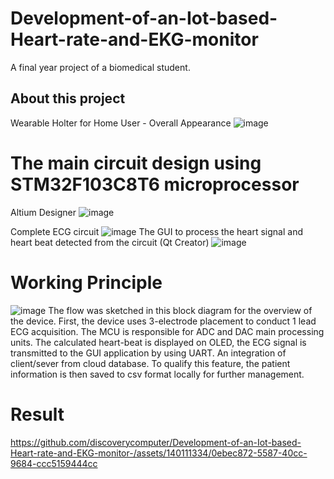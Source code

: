 # Development-of-an-Iot-based-Heart-rate-and-EKG-monitor
A final year project of a biomedical student.
## About this project
Wearable Holter for Home User - Overall Appearance
![image](https://github.com/discoverycomputer/Development-of-an-Iot-based-Heart-rate-and-EKG-monitor-/assets/140111334/8a00b08d-baa9-4c3e-993a-a55a00e70e15)
# The main circuit design using STM32F103C8T6 microprocessor 
Altium Designer
![image](https://github.com/discoverycomputer/Development-of-an-Iot-based-Heart-rate-and-EKG-monitor-/assets/140111334/5d98eea8-b1b2-4eb5-a3af-44765aab99c6)

Complete ECG circuit
![image](https://github.com/discoverycomputer/Development-of-an-Iot-based-Heart-rate-and-EKG-monitor-/assets/140111334/d43671db-ba81-42b6-b1a4-67e8c9a53b61)
The GUI to process the heart signal and heart beat detected from the circuit (Qt Creator)
![image](https://github.com/discoverycomputer/Development-of-an-Iot-based-Heart-rate-and-EKG-monitor-/assets/140111334/54bf468b-dc3e-4c56-a1c2-dee0b7f863cb)
# Working Principle 
![image](https://github.com/discoverycomputer/Development-of-an-Iot-based-Heart-rate-and-EKG-monitor-/assets/140111334/1a06e796-c9f2-4446-a101-6c03966563ad)
The flow was sketched in this block diagram for the overview of the device. First, the device uses 3-electrode placement to conduct 1 lead ECG acquisition. The MCU is responsible for ADC and DAC main processing units. The calculated heart-beat is displayed on OLED, the ECG signal is transmitted to the GUI application by using UART. An integration of client/sever from cloud database. To qualify this feature, the patient information is then saved to csv format locally for further management.
# Result

https://github.com/discoverycomputer/Development-of-an-Iot-based-Heart-rate-and-EKG-monitor-/assets/140111334/0ebec872-5587-40cc-9684-ccc5159444cc

